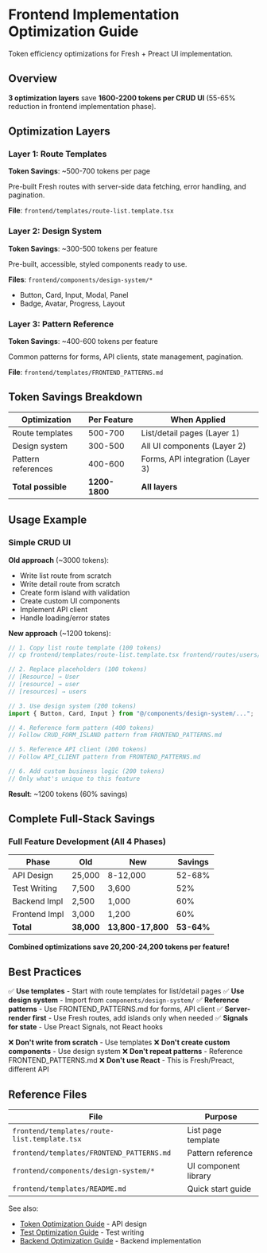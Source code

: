 # Frontend Implementation Optimization Guide

Token efficiency optimizations for Fresh + Preact UI implementation.

## Overview

**3 optimization layers** save **1600-2200 tokens per CRUD UI** (55-65% reduction in frontend implementation phase).

## Optimization Layers

### Layer 1: Route Templates
**Token Savings**: ~500-700 tokens per page

Pre-built Fresh routes with server-side data fetching, error handling, and pagination.

**File**: `frontend/templates/route-list.template.tsx`

### Layer 2: Design System
**Token Savings**: ~300-500 tokens per feature

Pre-built, accessible, styled components ready to use.

**Files**: `frontend/components/design-system/*`
- Button, Card, Input, Modal, Panel
- Badge, Avatar, Progress, Layout

### Layer 3: Pattern Reference
**Token Savings**: ~400-600 tokens per feature

Common patterns for forms, API clients, state management, pagination.

**File**: `frontend/templates/FRONTEND_PATTERNS.md`

## Token Savings Breakdown

| Optimization | Per Feature | When Applied |
|--------------|-------------|--------------|
| Route templates | 500-700 | List/detail pages (Layer 1) |
| Design system | 300-500 | All UI components (Layer 2) |
| Pattern references | 400-600 | Forms, API integration (Layer 3) |
| **Total possible** | **1200-1800** | **All layers** |

## Usage Example

### Simple CRUD UI

**Old approach** (~3000 tokens):
- Write list route from scratch
- Write detail route from scratch
- Create form island with validation
- Create custom UI components
- Implement API client
- Handle loading/error states

**New approach** (~1200 tokens):
```typescript
// 1. Copy list route template (100 tokens)
// cp frontend/templates/route-list.template.tsx frontend/routes/users/index.tsx

// 2. Replace placeholders (100 tokens)
// [Resource] → User
// [resource] → user
// [resources] → users

// 3. Use design system (200 tokens)
import { Button, Card, Input } from "@/components/design-system/...";

// 4. Reference form pattern (400 tokens)
// Follow CRUD_FORM_ISLAND pattern from FRONTEND_PATTERNS.md

// 5. Reference API client (200 tokens)
// Follow API_CLIENT pattern from FRONTEND_PATTERNS.md

// 6. Add custom business logic (200 tokens)
// Only what's unique to this feature
```

**Result**: ~1200 tokens (60% savings)

## Complete Full-Stack Savings

### Full Feature Development (All 4 Phases)

| Phase | Old | New | Savings |
|-------|-----|-----|---------|
| API Design | 25,000 | 8-12,000 | 52-68% |
| Test Writing | 7,500 | 3,600 | 52% |
| Backend Impl | 2,500 | 1,000 | 60% |
| Frontend Impl | 3,000 | 1,200 | 60% |
| **Total** | **38,000** | **13,800-17,800** | **53-64%** |

**Combined optimizations save 20,200-24,200 tokens per feature!**

## Best Practices

✅ **Use templates** - Start with route templates for list/detail pages
✅ **Use design system** - Import from `components/design-system/`
✅ **Reference patterns** - Use FRONTEND_PATTERNS.md for forms, API client
✅ **Server-render first** - Use Fresh routes, add islands only when needed
✅ **Signals for state** - Use Preact Signals, not React hooks

❌ **Don't write from scratch** - Use templates
❌ **Don't create custom components** - Use design system
❌ **Don't repeat patterns** - Reference FRONTEND_PATTERNS.md
❌ **Don't use React** - This is Fresh/Preact, different API

## Reference Files

| File | Purpose |
|------|---------|
| `frontend/templates/route-list.template.tsx` | List page template |
| `frontend/templates/FRONTEND_PATTERNS.md` | Pattern reference |
| `frontend/components/design-system/*` | UI component library |
| `frontend/templates/README.md` | Quick start guide |

See also:
- [Token Optimization Guide](TOKEN_OPTIMIZATION_GUIDE.md) - API design
- [Test Optimization Guide](TEST_OPTIMIZATION_GUIDE.md) - Test writing
- [Backend Optimization Guide](BACKEND_OPTIMIZATION_GUIDE.md) - Backend implementation
